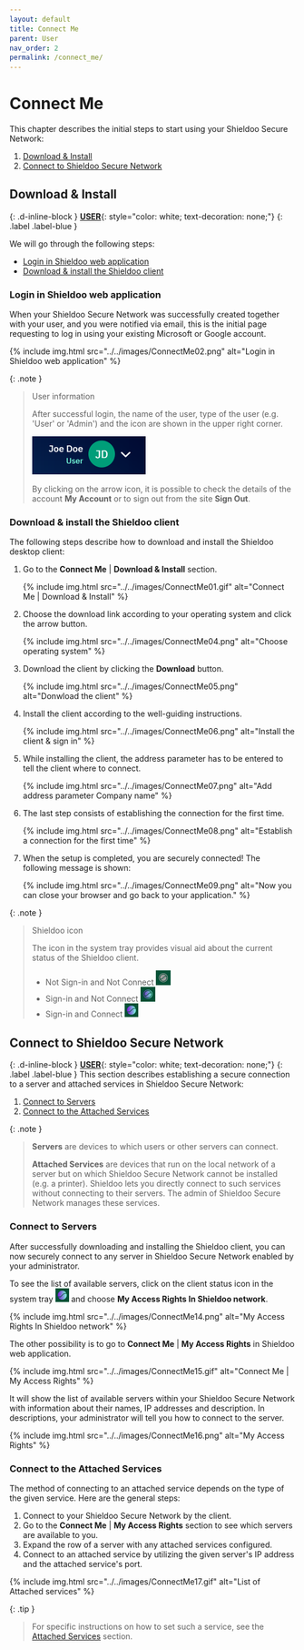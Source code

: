 ```yaml
---
layout: default
title: Connect Me
parent: User
nav_order: 2
permalink: /connect_me/
---
```


# Connect Me
This chapter describes the initial steps to start using your Shieldoo Secure Network:
1. [Download & Install](/connect_me/#download--install)
2. [Connect to Shieldoo Secure Network](/connect_me/#connect-to-shieldoo-secure-network)

## Download & Install
{: .d-inline-block }
[__USER__](/user_getting_started/#getting-started){: style="color: white; text-decoration: none;"}
{: .label .label-blue }

We will go through the following steps:  
- [Login in Shieldoo web application](/connect_me/#login-in-shieldoo-web-application)
- [Download & install the Shieldoo client](/connect_me/#download--install-the-shieldoo-client)

### Login in Shieldoo web application
When your Shieldoo Secure Network was successfully created together with your user, and you were notified via email, this is the initial page requesting to log in using your existing Microsoft or Google account.

{% include img.html src="../../images/ConnectMe02.png" alt="Login in Shieldoo web application" %}

{: .note }
> User information
> 
> After successful login, the name of the user, type of the user (e.g. 'User' or 'Admin') and the icon are shown in the upper right corner.  
> 
> ![](../../images/ConnectMe03.png)
> 
> By clicking on the arrow icon, it is possible to check the details of the account __My Account__ or to sign out from the site __Sign Out__.


### Download & install the Shieldoo client
The following steps describe how to download and install the Shieldoo desktop client:
1. Go to the __Connect Me__ \| __Download & Install__ section.

    {% include img.html src="../../images/ConnectMe01.gif" alt="Connect Me | Download & Install" %}

2. Choose the download link according to your operating system and click the arrow button.

    {% include img.html src="../../images/ConnectMe04.png" alt="Choose operating system" %}

3. Download the client by clicking the __Download__ button.

    {% include img.html src="../../images/ConnectMe05.png" alt="Donwload the client" %}

4. Install the client according to the well-guiding instructions.

    {% include img.html src="../../images/ConnectMe06.png" alt="Install the client & sign in" %}

5. While installing the client, the address parameter has to be entered to tell the client where to connect.

    {% include img.html src="../../images/ConnectMe07.png" alt="Add address parameter Company name" %}

6. The last step consists of establishing the connection for the first time. 
    
    {% include img.html src="../../images/ConnectMe08.png" alt="Establish a connection for the first time" %}

7. When the setup is completed, you are securely connected! The following message is shown:

    {% include img.html src="../../images/ConnectMe09.png" alt="Now you can close your browser and go back to your application." %}


{: .note }
> Shieldoo icon
> 
> The icon in the system tray provides visual aid about the current status of the Shieldoo client.  
> 
> - Not Sign-in and Not Connect
> ![](../../images/ConnectMe12.png)
> - Sign-in and Not Connect
> ![](../../images/ConnectMe11.png)
> - Sign-in and Connect
> ![](../../images/ConnectMe10.png)


## Connect to Shieldoo Secure Network
{: .d-inline-block }
[__USER__](/user_getting_started/#getting-started){: style="color: white; text-decoration: none;"}
{: .label .label-blue }
This section describes establishing a secure connection to a server and attached services in Shieldoo Secure Network:
1. [Connect to Servers](/connect_me/#connect-to-servers)
2. [Connect to the Attached Services](/connect_me/#connect-to-the-attached-services)

{: .note }
>__Servers__ are devices to which users or other servers can connect.
>
>__Attached Services__ are devices that run on the local network of a server but on which Shieldoo Secure Network cannot be installed (e.g. a printer). Shieldoo lets you directly connect to such services without connecting to their servers. The admin of Shieldoo Secure Network manages these services.

### Connect to Servers
After successfully downloading and installing the Shieldoo client, you can now securely connect to any server in Shieldoo Secure Network enabled by your administrator.

To see the list of available servers, click on the client status icon in the system tray ![](../../images/ConnectMe13.png) and choose __My Access Rights In Shieldoo network__.

{% include img.html src="../../images/ConnectMe14.png" alt="My Access Rights In Shieldoo network" %}

The other possibility is to go to __Connect Me__ \| __My Access Rights__ in Shieldoo web application.

{% include img.html src="../../images/ConnectMe15.gif" alt="Connect Me | My Access Rights" %}

It will show the list of available servers within your Shieldoo Secure Network with information about their names, IP addresses and description. In descriptions, your administrator will tell you how to connect to the server.

{% include img.html src="../../images/ConnectMe16.png" alt="My Access Rights" %}

### Connect to the Attached Services
The method of connecting to an attached service depends on the type of the given service.
Here are the general steps:
1. Connect to your Shieldoo Secure Network by the client.
2. Go to the __Connect Me__ \| __My Access Rights__ section to see which servers are available to you.
3. Expand the row of a server with any attached services configured.
4. Connect to an attached service by utilizing the given server's IP address and the attached service's port.

{% include img.html src="../../images/ConnectMe17.gif" alt="List of Attached services" %}

{: .tip }
> For specific instructions on how to set such a service, see the [Attached Services](/servers/#attached-services) section.

